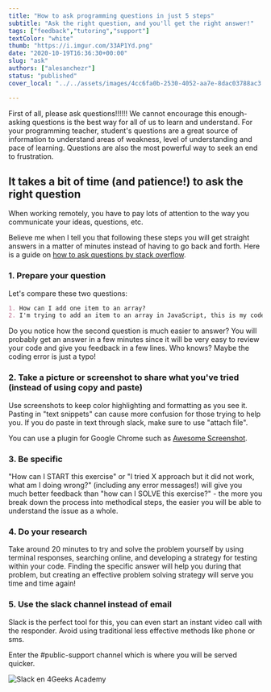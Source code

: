 ```yaml
---
title: "How to ask programming questions in just 5 steps"
subtitle: "Ask the right question, and you'll get the right answer!"
tags: ["feedback","tutoring","support"]
textColor: "white"
thumb: "https://i.imgur.com/33AP1Yd.png"
date: "2020-10-19T16:36:30+00:00"
slug: "ask"
authors: ["alesanchezr"]
status: "published"
cover_local: "../../assets/images/4cc6fa0b-2530-4052-aa7e-8dac03788ac3.png"

---
```


First of all, please ask questions!!!!!! We cannot encourage this enough- asking questions is the best way for all of us to learn and understand. For your programming teacher, student's questions are a great source of information to understand areas of weakness, level of understanding and pace of learning. Questions are also the most powerful way to seek an end to frustration.

## It takes a bit of time (and patience!) to ask the right question

When working remotely, you have to pay lots of attention to the way you communicate your ideas, questions, etc.

Believe me when I tell you that following these steps you will get straight answers in a matter of minutes instead of having to go back and forth. Here is a guide on [how to ask questions by stack overflow](https://stackoverflow.com/help/how-to-ask).

### 1. Prepare your question

Let's compare these two questions:
```md
1. How can I add one item to an array?
2. I'm trying to add an item to an array in JavaScript, this is my code but it's not working (include a screenshot), what am I doing wrong?
```
Do you notice how the second question is much easier to answer? You will probably get an answer in a few minutes since it will be very easy to review your code and give you feedback in a few lines. Who knows? Maybe the coding error is just a typo!

### 2. Take a picture or screenshot to share what you've tried (instead of using copy and paste)

Use screenshots to keep color highlighting and formatting as you see it. Pasting in "text snippets" can cause more confusion for those trying to help you. If you do paste in text through slack, make sure to use "attach file".

You can use a plugin for Google Chrome such as [Awesome Screenshot](https://www.awesomescreenshot.com/).

### 3. Be specific

"How can I START this exercise" or "I tried X approach but it did not work, what am I doing wrong?" (including any error messages!) will give you much better feedback than "how can I SOLVE this exercise?" - the more you break down the process into methodical steps, the easier you will be able to understand the issue as a whole.

### 4. Do your research

Take around 20 minutes to try and solve the problem yourself by using terminal responses, searching online, and developing a strategy for testing within your code. Finding the specific answer will help you during that problem, but creating an effective problem solving strategy will serve you time and time again!

### 5. Use the slack channel instead of email

Slack is the perfect tool for this, you can even start an instant video call with the responder. Avoid using traditional less effective methods like phone or sms.

Enter the #public-support channel which is where you will be served quicker.

![Slack en 4Geeks Academy](https://github.com/breatheco-de/content/blob/master/src/assets/images/5a432982-f8b2-42bb-89c5-3c82a8e53d10.jpeg)
